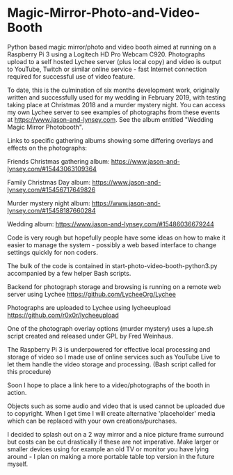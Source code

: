 # Magic-Mirror-Photo-and-Video-Booth
Python based magic mirror/photo and video booth aimed at running on a Raspberry Pi 3 using a Logitech HD Pro Webcam C920.  Photographs upload to a self hosted Lychee server (plus local copy) and video is output to YouTube, Twitch or similar online service - fast Internet connection required for successful use of video feature.

To date, this is the culmination of six months development work, originally written and successfully used for my wedding in February 2019, with testing taking place at Christmas 2018 and a murder mystery night.  You can access my own Lychee server to see examples of photographs from these events at https://www.jason-and-lynsey.com.  See the album entitled "Wedding Magic Mirror Photobooth".

Links to specific gathering albums showing some differing overlays and effects on the photographs:

Friends Christmas gathering album:  https://www.jason-and-lynsey.com/#15443063109364

Family Christmas Day album:         https://www.jason-and-lynsey.com/#15456717649826

Murder mystery night album:         https://www.jason-and-lynsey.com/#15458187660284

Wedding album:                      https://www.jason-and-lynsey.com/#15486036679244

Code is very rough but hopefully people have some ideas on how to make it easier to manage the system - possibly a web based interface to change settings quickly for non coders.

The bulk of the code is contained in start-photo-video-booth-python3.py accompanied by a few helper Bash scripts.

Backend for photograph storage and browsing is running on a remote web server using Lychee https://github.com/LycheeOrg/Lychee

Photographs are uploaded to Lychee using lycheeupload https://github.com/r0x0r/lycheeupload

One of the photograph overlay options (murder mystery) uses a lupe.sh script created and released under GPL by Fred Weinhaus.

The Raspberry Pi 3 is underpowered for effective local processing and storage of video so I made use of online services such as YouTube Live to let them handle the video storage and processing.  (Bash script called for this procedure)

Soon I hope to place a link here to a video/photographs of the booth in action.

Objects such as some audio and video that is used cannot be uploaded due to copyright.  When I get time I will create alternative 'placeholder' media which can be replaced with your own creations/purchases.

I decided to splash out on a 2 way mirror and a nice picture frame surround but costs can be cut drastically if these are not imperative.  Make larger or smaller devices using for example an old TV or monitor you have lying around - I plan on making a more portable table top version in the future myself.
